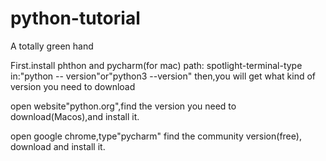 # python-tutorial
A totally green hand

First.install phthon and pycharm(for mac)
path: spotlight-terminal-type in:"python -- version"or"python3 --version"
then,you will get what kind of version you need to download

open website"python.org",find the version you need to download(Macos),and install it.

open google chrome,type"pycharm"
find the community version(free), download and install it.
